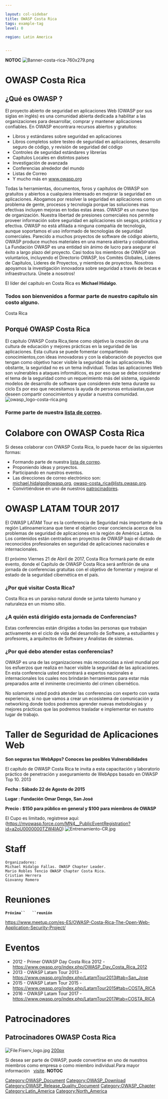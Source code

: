 ```yaml
---

layout: col-sidebar
title: OWASP Costa Rica
tags: example-tag
level: 0

region: Latin America


---
```

__NOTOC__
![Banner-costa-rica-760x279.png](Banner-costa-rica-760x279.png
"Banner-costa-rica-760x279.png")

# OWASP Costa Rica

## ¿Qué es OWASP ?

El proyecto abierto de seguridad en aplicaciones Web (OWASP por sus
siglas en inglés) es una comunidad abierta dedicada a habilitar a las
organizaciones para desarrollar, comprar y mantener aplicaciones
confiables. En OWASP encontrara recursos abiertos y gratuitos:

  - Libros y estándares sobre seguridad en aplicaciones
  - Libros completos sobre testeo de seguridad en aplicaciones,
    desarrollo seguro de código, y revisión de seguridad del código
  - Controles de seguridad estándares y librerías
  - Capítulos Locales en distintos países
  - Investigación de avanzada
  - Conferencias alrededor del mundo
  - Listas de Correo
  - Y mucho más en www.owasp.org

Todas la herramientas, documentos, foros y capítulos de OWASP son
gratuitos y abiertos a cualquiera interesado en mejorar la seguridad en
aplicaciones. Abogamos por resolver la seguridad en aplicaciones como un
problema de gente, procesos y tecnología porque las soluciones mas
efectivas incluyen mejoras en todas estas áreas.
OWASP es un nuevo tipo de organización. Nuestra libertad de presiones
comerciales nos permite proveer información sobre seguridad en
aplicaciones sin sesgos, práctica y efectiva.
OWASP no está afiliada a ninguna compañía de tecnología, aunque
soportamos el uso informado de tecnologías de seguridad comerciales.
Parecido a muchos proyectos de software de código abierto, OWASP produce
muchos materiales en una manera abierta y colaborativa.
La Fundación OWASP es una entidad sin ánimo de lucro para asegurar el
éxito a largo plazo del proyecto. Casi todos los miembros de OWASP son
voluntarios, incluyendo el Directorio OWASP, los Comités Globales,
Lideres de Capítulos, Lideres de Proyectos, y miembros de proyectos.
Nosotros apoyamos la investigación innovadora sobre seguridad a través
de becas e infraestructura. Únete a nosotros\!


El líder del capítulo en Costa Rica es **Michael Hidalgo**.

### **Todos son bienvenidos a formar parte de nuestro capítulo sin costo alguno.**

<paypal>Costa Rica</paypal>

## Porqué OWASP Costa Rica

El capítulo OWASP Costa Rica,tiene como objetivo la creación de una
cultura de educación y mejores prácticas en la seguridad de las
aplicaciones. Esta cultura se puede fomentar compartiendo
conocimientos,con ideas innovadoras y con la elaboración de poyectos que
tengan como objetivo hacer visible la seguridad de las aplicaciones.No
obstante, la seguridad no es un tema individual. Todas las aplicaciones
Web son vulnerables a ataques informáticos, es por eso que se debe
considerar el tema de la seguridad como un requerimiento más del
sistema, siguiendo modelos de desarrollo de software que consideren éste
tema durante su ciclo Es por eso que necesitamos la ayuda de personas
entusiastas,que deseen compartir conocimientos y ayudar a nuestra
comunidad. ![owasp_logo-costa-rica.png](owasp_logo-costa-rica.png
"owasp_logo-costa-rica.png")

### **Forme parte de nuestra [lista de correo](http://lists.owasp.org/mailman/listinfo/owasp-costa_rica).**

# Colabore con OWASP Costa Rica

Si desea colaborar con OWASP Costa Rica, lo puede hacer de las
siguientes formas:

  - Formando parte de nuestra [lista de
    correo](http://lists.owasp.org/mailman/listinfo/owasp-costa_rica).
  - Proponiendo ideas y proyectos.
  - Participando en nuestros eventos.
  - Las direcciones de correo electrónico son:
    [michael.hidalgo@owasp.org](mailto:owasp-costa_rica@lists.owasp.org), <owasp-costa_rica@lists.owasp.org>.
  - Convirtiéndose en uno de nuestros
    [patrocinadores](https://www.owasp.org/index.php/Membership).

# OWASP LATAM TOUR 2017

El OWASP LATAM Tour es la conferencia de Seguridad más importante de la
región Latinoamericana que tiene el objetivo crear conciencia acerca de
los problemas de seguridad de aplicaciones en la región de América
Latina. Los contenidos están centrados en proyectos de OWASP bajo el
dictado de reconocidos profesionales en seguridad de aplicaciones
nacionales e internacionales.

El próximo Viernes 21 de Abril de 2017, Costa Rica formará parte de este
evento, donde el Capítulo de OWASP Costa Rica será anfitrión de una
jornada de conferencias gratuitas con el objetivo de fomentar y mejorar
el estado de la seguridad cibernética en el país.

### ¿Por qué visitar Costa Rica?

Costa Rica es un paraíso natural donde se junta talento humano y
naturaleza en un mismo sitio.

### ¿A quién está dirigido esta jornada de Conferencias?

Estas conferencias están dirigidas a todas las personas que trabajan
activamente en el ciclo de vida del desarrollo de Software, a
estudiantes y profesores, a arquitectos de Software y Analistas de
sistemas.

### ¿Por qué debo atender estas conferencias?

OWASP es una de las organizaciones más reconocidas a nivel mundial por
los esfuerzos que realiza en hacer visible la seguridad de las
aplicaciones. En esta conferencia usted encontrará a expertos nacionales
e internacionales los cuales nos brindarán herramientas para estar más
preparados ante el inminente crecimiento del crimen cibernético.

No solamente usted podrá atender las conferencias con experto con vasta
experiencia, si no que vamos a crear un ecosistema de comunicación y
networking donde todos podremos aprender nuevas metodologías y mejores
prácticas que las podremos trasladar e implementar en nuestro lugar de
trabajo.

# Taller de Seguridad de Aplicaciones Web

**Son seguras tus WebApps? Conoces las posibles Vulnerabilidades**

El capítulo de OWASP Costa Rica te invita a esta capacitación y
laboratorio práctico de penetración y aseguramiento de WebApps basado en
OWASP Top 10. 2013

**Fecha : Sábado 22 de Agosto de 2015**

**Lugar : Fundación Omar Dengo, San José**

**Precio : $150 para público en general y $100 para miembros de OWASP**

El Cupo es limitado, regístrese aquí:
(https://myowasp.force.com/MN4__PublicEventRegistration?id=a2oU0000000TZW4IAO)
![Entrenamiento-CR.jpg](Entrenamiento-CR.jpg "Entrenamiento-CR.jpg")

# Staff

    Organizadores:
    Michael Hidalgo Fallas. OWASP Chapter Leader.
    Mario Robles Tencio OWASP Chapter Costa Rica.
    Cristian Herrera
    Giovanny Romero

# Reuniones

**`Próxima``   ``reunión`**

<https://www.meetup.com/es-ES/OWASP-Costa-Rica-The-Open-Web-Application-Security-Project/>



# Eventos

  - 2012 - Primer OWASP Day Costa Rica 2012 -
    <https://www.owasp.org/index.php/OWASP_Day_Costa_Rica_2012>
  - 2013 - OWASP Latam Tour 2013 -
    <https://www.owasp.org/index.php/LatamTour2013#tab=San_Jose>
  - 2015 - OWASP Latam Tour 2015 -
    <https://www.owasp.org/index.php/LatamTour2015#tab=COSTA_RICA>
  - 2016 - OWASP Latam Tour 2017 -
    <https://www.owasp.org/index.php/LatamTour2017#tab=COSTA_RICA>

# Patrocinadores

<h2>

Patrocinadores OWASP Costa Rica

</h2>

![<File:Fiserv_logo.jpg>](Fiserv_logo.jpg "File:Fiserv_logo.jpg")
[200px](image:WhiteJaguars.png "wikilink")

Si desea ser parte de OWASP, puede convertirse en uno de nuestros
miembros como empresa o como miembro individual.Para mayor información  
[visite](https://www.owasp.org/index.php/Membership).
__NOTOC__ <headertabs></headertabs>

[Category:OWASP_Document](Category:OWASP_Document "wikilink")
[Category:OWASP_Download](Category:OWASP_Download "wikilink")
[Category:OWASP_Release_Quality_Document](Category:OWASP_Release_Quality_Document "wikilink")
[Category:OWASP_Chapter](Category:OWASP_Chapter "wikilink")
[Category:Latin_America](Category:Latin_America "wikilink")
[Category:North_America](Category:North_America "wikilink")
